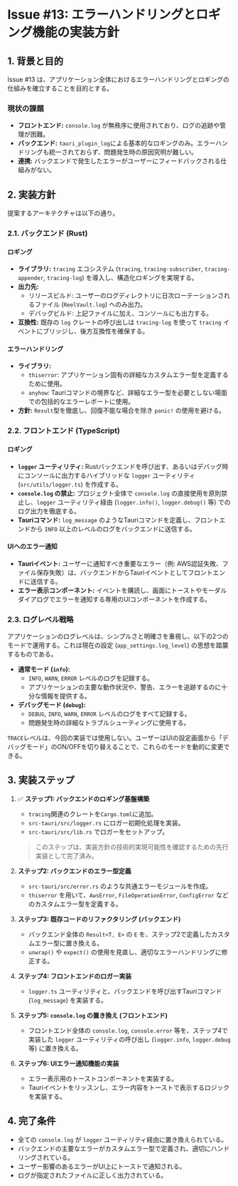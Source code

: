 # Issue #13: エラーハンドリングとロギング機能の実装方針

## 1. 背景と目的
Issue #13 は、アプリケーション全体におけるエラーハンドリングとロギングの仕組みを確立することを目的とする。

### 現状の課題
- **フロントエンド:** `console.log` が無秩序に使用されており、ログの追跡や管理が困難。
- **バックエンド:** `tauri_plugin_log`による基本的なロギングのみ。エラーハンドリングも統一されておらず、問題発生時の原因究明が難しい。
- **連携:** バックエンドで発生したエラーがユーザーにフィードバックされる仕組みがない。

## 2. 実装方針
提案するアーキテクチャは以下の通り。

### 2.1. バックエンド (Rust)
#### ロギング
- **ライブラリ:** `tracing` エコシステム (`tracing`, `tracing-subscriber`, `tracing-appender`, `tracing-log`) を導入し、構造化ロギングを実現する。
- **出力先:**
    - リリースビルド: ユーザーのログディレクトリに日次ローテーションされるファイル (`ReelVault.log`) へのみ出力。
    - デバッグビルド: 上記ファイルに加え、コンソールにも出力する。
- **互換性:** 既存の `log` クレートの呼び出しは `tracing-log` を使って `tracing` イベントにブリッジし、後方互換性を確保する。

#### エラーハンドリング
- **ライブラリ:**
    - `thiserror`: アプリケーション固有の詳細なカスタムエラー型を定義するために使用。
    - `anyhow`: Tauriコマンドの境界など、詳細なエラー型を必要としない場面での包括的なエラーレポートに使用。
- **方針:** `Result`型を徹底し、回復不能な場合を除き `panic!` の使用を避ける。

### 2.2. フロントエンド (TypeScript)
#### ロギング
- **`logger` ユーティリティ:** Rustバックエンドを呼び出す、あるいはデバッグ時にコンソールに出力するハイブリッドな `logger` ユーティリティ (`src/utils/logger.ts`) を作成する。
- **`console.log` の禁止:** プロジェクト全体で `console.log` の直接使用を原則禁止し、`logger` ユーティリティ経由 (`logger.info()`, `logger.debug()` 等) でのログ出力を徹底する。
- **Tauriコマンド:** `log_message` のようなTauriコマンドを定義し、フロントエンドから `INFO` 以上のレベルのログをバックエンドに送信する。

#### UIへのエラー通知
- **Tauriイベント:** ユーザーに通知すべき重要なエラー（例: AWS認証失敗、ファイル保存失敗）は、バックエンドからTauriイベントとしてフロントエンドに送信する。
- **エラー表示コンポーネント:** イベントを購読し、画面にトーストやモーダルダイアログでエラーを通知する専用のUIコンポーネントを作成する。

### 2.3. ログレベル戦略
アプリケーションのログレベルは、シンプルさと明確さを重視し、以下の2つのモードで運用する。これは現在の設定 (`app_settings.log_level`) の思想を踏襲するものである。

- **通常モード (`info`):**
    - `INFO`, `WARN`, `ERROR` レベルのログを記録する。
    - アプリケーションの主要な動作状況や、警告、エラーを追跡するのに十分な情報を提供する。
- **デバッグモード (`debug`):**
    - `DEBUG`, `INFO`, `WARN`, `ERROR` レベルのログをすべて記録する。
    - 問題発生時の詳細なトラブルシューティングに使用する。

`TRACE`レベルは、今回の実装では使用しない。ユーザーはUIの設定画面から「デバッグモード」のON/OFFを切り替えることで、これらのモードを動的に変更できる。

## 3. 実装ステップ
1.  ✅ **ステップ1: バックエンドのロギング基盤構築**
    - `tracing`関連のクレートを`Cargo.toml`に追加。
    - `src-tauri/src/logger.rs` にロガー初期化処理を実装。
    - `src-tauri/src/lib.rs` でロガーをセットアップ。
    > このステップは、実装方針の技術的実現可能性を確認するための先行実装として完了済み。

2.  **ステップ2: バックエンドのエラー型定義**
    - `src-tauri/src/error.rs` のような共通エラーモジュールを作成。
    - `thiserror` を用いて、`AwsError`, `FileOperationError`, `ConfigError` などのカスタムエラー型を定義する。

3.  **ステップ3: 既存コードのリファクタリング (バックエンド)**
    - バックエンド全体の `Result<T, E>` の `E` を、ステップ2で定義したカスタムエラー型に置き換える。
    - `unwrap()` や `expect()` の使用を見直し、適切なエラーハンドリングに修正する。

4.  **ステップ4: フロントエンドのロガー実装**
    - `logger.ts` ユーティリティと、バックエンドを呼び出すTauriコマンド (`log_message`) を実装する。

5.  **ステップ5: `console.log` の置き換え (フロントエンド)**
    - フロントエンド全体の `console.log`, `console.error` 等を、ステップ4で実装した `logger` ユーティリティの呼び出し (`logger.info`, `logger.debug` 等) に置き換える。

6.  **ステップ6: UIエラー通知機能の実装**
    - エラー表示用のトーストコンポーネントを実装する。
    - Tauriイベントをリッスンし、エラー内容をトーストで表示するロジックを実装する。

## 4. 完了条件
- 全ての `console.log` が `logger` ユーティリティ経由に置き換えられている。
- バックエンドの主要なエラーがカスタムエラー型で定義され、適切にハンドリングされている。
- ユーザー影響のあるエラーがUI上にトーストで通知される。
- ログが指定されたファイルに正しく出力されている。 